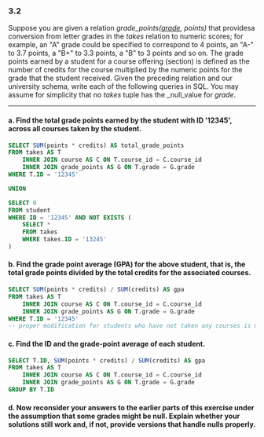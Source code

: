 ### 3.2

Suppose you are given a relation _grade_points(<u>grade</u>, points)_ that providesa conversion from letter grades in the _takes_ relation to numeric scores; for example, an "A" grade could be specified to correspond to 4 points, an "A-" to 3.7 points, a "B+" to 3.3 points, a "B" to 3 points and so on. The grade points earned by a student for a course offering (section) is defined as the number of credits for the course multiplied by the numeric points for the grade that the student received. Given the preceding relation and our university schema, write each of the following queries in SQL. You may assume for simplicity that no _takes_ tuple has the _null_value for _grade_. <br>

---

#### a. Find the total grade points earned by the student with ID '12345', across all courses taken by the student.

```SQL
SELECT SUM(points * credits) AS total_grade_points
FROM takes AS T
    INNER JOIN course AS C ON T.course_id = C.course_id
    INNER JOIN grade_points AS G ON T.grade = G.grade
WHERE T.ID = '12345'

UNION

SELECT 0
FROM student
WHERE ID = '12345' AND NOT EXISTS (
    SELECT *
    FROM takes
    WHERE takes.ID = '13245'
)
```

#### b. Find the grade point average (GPA) for the above student, that is, the total grade points divided by the total credits for the associated courses.

```SQL
SELECT SUM(points * credits) / SUM(credits) AS gpa
FROM takes AS T
    INNER JOIN course AS C ON T.course_id = C.course_id
    INNER JOIN grade_points AS G ON T.grade = G.grade
WHERE T.ID = '12345'
-- proper modification for students who have not taken any courses is needed
```
#### c. Find the ID and the grade-point average of each student.

```SQL
SELECT T.ID, SUM(points * credits) / SUM(credits) AS gpa
FROM takes AS T
    INNER JOIN course AS C ON T.course_id = C.course_id
    INNER JOIN grade_points AS G ON T.grade = G.grade
GROUP BY T.ID
```
#### d. Now reconsider your answers to the earlier parts of this exercise under the assumption that some grades might be null. Explain whether your solutions still work and, if not, provide versions that handle nulls properly.
